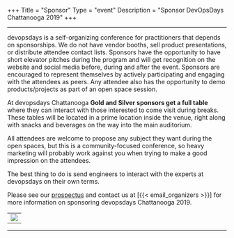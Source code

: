 +++
Title = "Sponsor"
Type = "event"
Description = "Sponsor DevOpsDays Chattanooga 2019"
+++

<hr>
devopsdays is a self-organizing conference for practitioners that depends on sponsorships. We do not have vendor booths, sell product presentations, or distribute attendee contact lists. Sponsors have the opportunity to have short elevator pitches during the program and will get recognition on the website and social media before, during and after the event. Sponsors are encouraged to represent themselves by actively participating and engaging with the attendees as peers. Any attendee also has the opportunity to demo products/projects as part of an open space session.
<p>
At devopsdays Chattanooga <strong>Gold and Silver sponsors get a full table</strong> where they can interact with those interested to come visit during breaks. These tables will be located in a prime location inside the venue, right along with snacks and beverages on the way into the main auditorium.
<p>
All attendees are welcome to propose any subject they want during the open spaces, but this is a community-focused conference, so heavy marketing will probably work against you when trying to make a good impression on the attendees.
<p>
The best thing to do is send engineers to interact with the experts at devopsdays on their own terms.
<p>

<p>Please see our <a href="/events/2019-chattanooga/devopsdays-chattanooga-2019-prospectus.pdf">prospectus</a> and contact us at [{{< email_organizers >}}] for more information on sponsoring devopsdays Chattanooga 2019.

<p>

<table style="text-align:center">
  <tr>
    <td colspan="3">
      <img src="/events/2019-chattanooga/chattanooga-2019-sponsor-levels.png" />
    </td>
  </tr>
</table>

<hr/>
